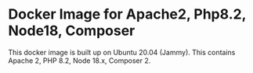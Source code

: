 # Docker Image for Apache2, Php8.2, Node18, Composer
This docker image is built up on  Ubuntu 20.04 (Jammy). This contains Apache 2, PHP 8.2, Node 18.x, Composer 2.
